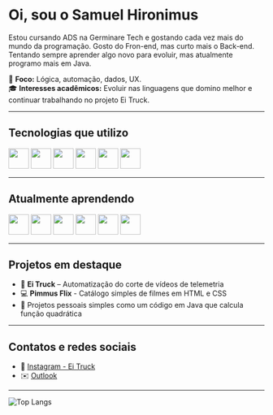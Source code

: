 # Oi, sou o Samuel Hironimus

Estou cursando ADS na Germinare Tech e gostando cada vez mais do mundo da programação. Gosto do Fron-end, mas curto mais o Back-end. Tentando sempre aprender algo novo para evoluir, mas atualmente programo mais em Java.

🎯 **Foco:** Lógica, automação, dados, UX.  
🎓 **Interesses acadêmicos:** Evoluir nas linguagens que domino melhor e continuar trabalhando no projeto Ei Truck.

---

## Tecnologias que utilizo

<img src="https://cdn.jsdelivr.net/gh/devicons/devicon/icons/python/python-original.svg" width="40"/> <img src="https://cdn.jsdelivr.net/gh/devicons/devicon/icons/java/java-original.svg" width="40"/> <img src="https://cdn.jsdelivr.net/gh/devicons/devicon/icons/html5/html5-original.svg" width="40"/> <img src="https://cdn.jsdelivr.net/gh/devicons/devicon/icons/css3/css3-original.svg" width="40"/> <img src="https://cdn.jsdelivr.net/gh/devicons/devicon/icons/postgresql/postgresql-original.svg" width="40"/> <img src="https://cdn.jsdelivr.net/gh/devicons/devicon@latest/icons/figma/figma-original.svg" width="40"/>

---

## Atualmente aprendendo

<img src="https://cdn.jsdelivr.net/gh/devicons/devicon/icons/linux/linux-original.svg" width="40"/> <img src="https://cdn.jsdelivr.net/gh/devicons/devicon@latest/icons/git/git-original.svg" width="40"/> <img src="https://styles.redditmedia.com/t5_2s5m1/styles/communityIcon_eyu47oqjbkue1.png" width="40"/> <img src="https://uxwing.com/wp-content/themes/uxwing/download/brands-and-social-media/microsoft-excel-icon.png" width="40"/> <img src="https://cdn.jsdelivr.net/gh/devicons/devicon/icons/javascript/javascript-original.svg" width="40"/> <img src="https://cdn.jsdelivr.net/gh/devicons/devicon/icons/jupyter/jupyter-original.svg" width="40"/>

---

## Projetos em destaque
- 🔧 **Ei Truck** – Automatização do corte de vídeos de telemetria
- 💻 **Pimmus Flix** - Catálogo simples de filmes em HTML e CSS
- 🧪 Projetos pessoais simples como um código em Java que calcula função quadrática

---

## Contatos e redes sociais

- 📸 [Instagram - Ei Truck](https://www.instagram.com/eitruck)
- ✉️ [Outlook](samuel.hironimus@germinare.org.br)

---

![Top Langs]()
